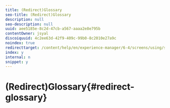 ```yaml
---
title: (Redirect)Glossary
seo-title: (Redirect)Glossary
description: null
seo-description: null
uuid: aee5185e-8c2d-47cb-a567-aaaa2e8e795b
contentOwner: jsyal
discoiquuid: 4c2ee63d-42f9-409c-99b0-8c2010e27a9c
noindex: true
redirecttarget: /content/help/en/experience-manager/6-4/screens/using/screens-glossary
index: y
internal: n
snippet: y
---
```


# (Redirect)Glossary{#redirect-glossary}

